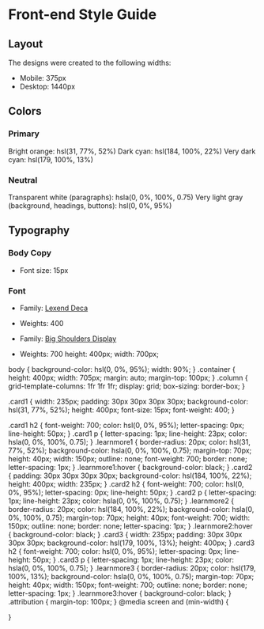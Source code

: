 # Front-end Style Guide

## Layout

The designs were created to the following widths:

- Mobile: 375px
- Desktop: 1440px

## Colors

### Primary

Bright orange: hsl(31, 77%, 52%)
Dark cyan: hsl(184, 100%, 22%)
Very dark cyan: hsl(179, 100%, 13%)

### Neutral

Transparent white (paragraphs): hsla(0, 0%, 100%, 0.75)
Very light gray (background, headings, buttons): hsl(0, 0%, 95%)

## Typography

### Body Copy

- Font size: 15px

### Font

- Family: [Lexend Deca](https://fonts.google.com/specimen/Lexend+Deca)
- Weights: 400

- Family: [Big Shoulders Display](https://fonts.google.com/specimen/Big+Shoulders+Display)
- Weights: 700
 height: 400px;
    width: 700px;



    
body {
    background-color: hsl(0, 0%, 95%);
   width: 90%;
}
.container {
    height: 400px;
    width: 705px;
    margin: auto;
    margin-top: 100px;
}
.column {
    grid-template-columns: 1fr 1fr 1fr;
    display: grid;
    box-sizing: border-box;
}

.card1 {
    width: 235px;
    padding: 30px 30px 30px 30px;
    background-color:  hsl(31, 77%, 52%);
    height: 400px;
    font-size: 15px;
    font-weight: 400;
}

.card1 h2 {
    font-weight: 700;
    color: hsl(0, 0%, 95%);
    letter-spacing: 0px;
    line-height: 50px;
}
.card1 p {
   letter-spacing: 1px;
   line-height: 23px;
    color: hsla(0, 0%, 100%, 0.75);
}
.learnmore1 {
    border-radius: 20px;
    color: hsl(31, 77%, 52%);
    background-color: hsla(0, 0%, 100%, 0.75);
    margin-top: 70px;
    height: 40px;
    width: 150px;
    outline: none;
    font-weight: 700;
    border: none;
    letter-spacing: 1px;
}
.learnmore1:hover {
    background-color: black;
}
.card2 {
    padding: 30px 30px 30px 30px;
    background-color:   hsl(184, 100%, 22%);
    height: 400px;
    width: 235px;
}
.card2 h2 {
    font-weight: 700;
    color: hsl(0, 0%, 95%);
    letter-spacing: 0px;
    line-height: 50px;
}
.card2 p {
   letter-spacing: 1px;
   line-height: 23px;
    color: hsla(0, 0%, 100%, 0.75);
}
.learnmore2 {
    border-radius: 20px;
    color:  hsl(184, 100%, 22%);
    background-color: hsla(0, 0%, 100%, 0.75);
    margin-top: 70px;
    height: 40px;
    font-weight: 700;
    width: 150px;
    outline: none;
    border: none;
    letter-spacing: 1px;
}
.learnmore2:hover {
    background-color: black;
}
.card3 {
    width: 235px;
    padding: 30px 30px 30px 30px;
    background-color:  hsl(179, 100%, 13%);
    height: 400px;
}
.card3 h2 {
    font-weight: 700;
    color: hsl(0, 0%, 95%);
    letter-spacing: 0px;
    line-height: 50px;
}
.card3 p {
   letter-spacing: 1px;
   line-height: 23px;
    color: hsla(0, 0%, 100%, 0.75);
}
.learnmore3 {
    border-radius: 20px;
    color:  hsl(179, 100%, 13%);
    background-color: hsla(0, 0%, 100%, 0.75);
    margin-top: 70px;
    height: 40px;
    width: 150px;
    font-weight: 700;
    outline: none;
    border: none;
    letter-spacing: 1px;
}
.learnmore3:hover {
    background-color: black;
}
.attribution {
    margin-top: 100px;
}
@media screen and (min-width) {
    
}